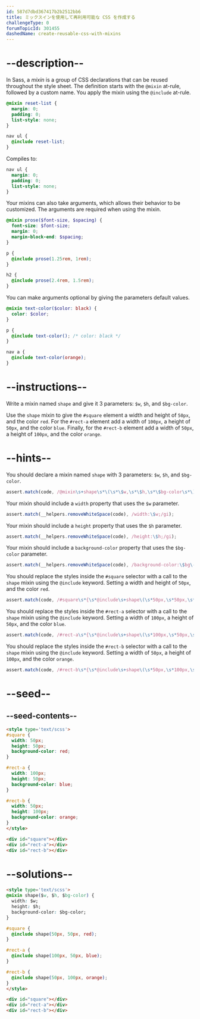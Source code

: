 ```yaml
---
id: 587d7dbd367417b2b2512bb6
title: ミックスインを使用して再利用可能な CSS を作成する
challengeType: 0
forumTopicId: 301455
dashedName: create-reusable-css-with-mixins
---
```


# --description--

In Sass, a <dfn>mixin</dfn> is a group of CSS declarations that can be reused throughout the style sheet. The definition starts with the `@mixin` at-rule, followed by a custom name. You apply the mixin using the `@include` at-rule.

```scss
@mixin reset-list {
  margin: 0;
  padding: 0;
  list-style: none;
}

nav ul {
  @include reset-list;
}
```

Compiles to:

```css
nav ul {
  margin: 0;
  padding: 0;
  list-style: none;
}
```

Your mixins can also take arguments, which allows their behavior to be customized. The arguments are required when using the mixin.

```scss
@mixin prose($font-size, $spacing) {
  font-size: $font-size;
  margin: 0;
  margin-block-end: $spacing;
}

p {
  @include prose(1.25rem, 1rem);
}

h2 {
  @include prose(2.4rem, 1.5rem);
}
```

You can make arguments optional by giving the parameters default values.

```scss
@mixin text-color($color: black) {
  color: $color;
}

p {
  @include text-color(); /* color: black */
}

nav a {
  @include text-color(orange);
}
```

# --instructions--

Write a mixin named `shape` and give it 3 parameters: `$w`, `$h`, and `$bg-color`.

Use the `shape` mixin to give the `#square` element a width and height of `50px`, and the color `red`. For the `#rect-a` element add a width of `100px`, a height of `50px`, and the color `blue`. Finally, for the `#rect-b` element add a width of `50px`, a height of `100px`, and the color `orange`.

# --hints--

You should declare a mixin named `shape` with 3 parameters: `$w`, `$h`, and `$bg-color`.

```js
assert.match(code, /@mixin\s+shape\s*\(\s*\$w,\s*\$h,\s*\$bg-color\s*\)\s*{/gi);
```

Your mixin should include a `width` property that uses the `$w` parameter.

```js
assert.match(__helpers.removeWhiteSpace(code), /width:\$w;/gi);
```

Your mixin should include a `height` property that uses the `$h` parameter.

```js
assert.match(__helpers.removeWhiteSpace(code), /height:\$h;/gi);
```

Your mixin should include a `background-color` property that uses the `$bg-color` parameter.

```js
assert.match(__helpers.removeWhiteSpace(code), /background-color:\$bg\-color;/gi);
```

You should replace the styles inside the `#square` selector with a call to the `shape` mixin using the `@include` keyword. Setting a width and height of `50px`, and the color `red`.

```js
assert.match(code, /#square\s*{\s*@include\s+shape\(\s*50px,\s*50px,\s*red\s*\)\s*;\s*}/gi);
```

You should replace the styles inside the `#rect-a` selector with a call to the `shape` mixin using the `@include` keyword. Setting a width of `100px`, a height of `50px`, and the color `blue`.

```js
assert.match(code, /#rect-a\s*{\s*@include\s+shape\(\s*100px,\s*50px,\s*blue\s*\)\s*;\s*}/gi);
```

You should replace the styles inside the `#rect-b` selector with a call to the `shape` mixin using the `@include` keyword. Setting a width of `50px`, a height of `100px`, and the color `orange`.

```js
assert.match(code, /#rect-b\s*{\s*@include\s+shape\(\s*50px,\s*100px,\s*orange\s*\)\s*;\s*}/gi);
```

# --seed--

## --seed-contents--

```html
<style type='text/scss'>
#square {
  width: 50px;
  height: 50px;
  background-color: red;
}

#rect-a {
  width: 100px;
  height: 50px;
  background-color: blue;
}

#rect-b {
  width: 50px;
  height: 100px;
  background-color: orange;
}
</style>

<div id="square"></div>
<div id="rect-a"></div>
<div id="rect-b"></div>
```

# --solutions--

```html
<style type='text/scss'>
@mixin shape($w, $h, $bg-color) {
  width: $w;
  height: $h;
  background-color: $bg-color;
}

#square {
  @include shape(50px, 50px, red);
}

#rect-a {
  @include shape(100px, 50px, blue);
}

#rect-b {
  @include shape(50px, 100px, orange);
}
</style>

<div id="square"></div>
<div id="rect-a"></div>
<div id="rect-b"></div>
```
